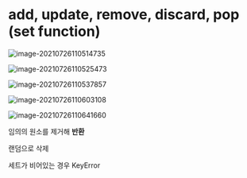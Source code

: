 # add, update, remove, discard, pop (set function)

![image-20210726110514735](C:\Users\tmddu\AppData\Roaming\Typora\typora-user-images\image-20210726110514735.png)

![image-20210726110525473](C:\Users\tmddu\AppData\Roaming\Typora\typora-user-images\image-20210726110525473.png)

![image-20210726110537857](C:\Users\tmddu\AppData\Roaming\Typora\typora-user-images\image-20210726110537857.png)

![image-20210726110603108](C:\Users\tmddu\AppData\Roaming\Typora\typora-user-images\image-20210726110603108.png)

![image-20210726110641660](C:\Users\tmddu\AppData\Roaming\Typora\typora-user-images\image-20210726110641660.png)

임의의 원소를 제거해 **반환**

랜덤으로 삭제

세트가 비어있는 경우 KeyError